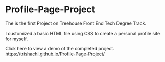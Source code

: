 # Profile-Page-Project

The is the first Project on Treehouse Front End Tech Degree Track.

I customized a basic HTML file using CSS to create a personal profile site for myself.

Click here to view a demo of the completed project. https://trishachi.github.io/Profile-Page-Project/
